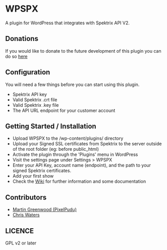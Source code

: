 WPSPX
=====

A plugin for WordPress that integrates with Spektrix API V2.

Donations
---------

If you would like to donate to the future development of this plugin you can do so [here](https://www.paypal.me/martingreenwood)

Configuration
-------------

You will need a few things before you can start using this plugin.

- Spektrix API key
- Valid Spektrix .crt file
- Valid Spektrix .key file
- The API URL endpoint for your customer account

Getting Started / Installation
------------------------------

- Upload WPSPX to the /wp-content/plugins/ directory
- Upload your Signed SSL certificates from Spektrix to the server outside of the root folder (eg: before public_html)
- Activate the plugin through the 'Plugins' menu in WordPress
- Visit the settings page under Settings > WPSPX
- Enter your API Key, account name (endpoint), and the path to your signed Spektrix certificates.
- Add your first show
- Check the [Wiki](https://github.com/pixelpudu/wpspx/wiki) for further information and some documentation

Contributors
------------

- [Martin Greenwood (PixelPudu)](https://github.com/pixelpudu/)
- [Chris Waters](https://github.com/christhesoulu/)

LICENCE
-------

GPL v2 or later

